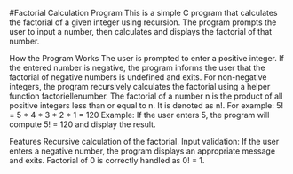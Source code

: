 #Factorial Calculation Program
This is a simple C program that calculates the factorial of a given integer using recursion. The program prompts the user to input a number, then calculates and displays the factorial of that number.

How the Program Works
The user is prompted to enter a positive integer.
If the entered number is negative, the program informs the user that the factorial of negative numbers is undefined and exits.
For non-negative integers, the program recursively calculates the factorial using a helper function factoriellenumber.
The factorial of a number n is the product of all positive integers less than or equal to n. It is denoted as n!. For example:
5! = 5 * 4 * 3 * 2 * 1 = 120
Example:
If the user enters 5, the program will compute 5! = 120 and display the result.

Features
Recursive calculation of the factorial.
Input validation: If the user enters a negative number, the program displays an appropriate message and exits.
Factorial of 0 is correctly handled as 0! = 1.
